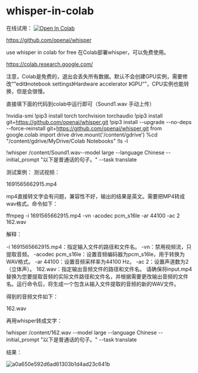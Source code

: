 # whisper-in-colab 

在线试用： 
[![Open In Colab](https://colab.research.google.com/assets/colab-badge.svg)](https://colab.research.google.com/drive/1RVK_qSCF2BCUWVH1KkOzxfztv_GNYr_Z?usp=sharing) 

https://github.com/openai/whisper

use whisper in colab for free
在Colab部署whisper，可以免费使用。

https://colab.research.google.com/

注意，Colab是免费的，退出会丢失所有数据。默认不会创建GPU实例，需要修改“”edit》notebook settings》Hardware accelerator 》GPU“”，CPU实例也能转换，但是会很慢。



直接填下面的代码到colab中运行即可（Sound1.wav 手动上传）

!nvidia-smi
!pip3 install torch torchvision torchaudio
!pip3 install git+https://github.com/openai/whisper.git
!pip3 install --upgrade --no-deps --force-reinstall git+https://github.com/openai/whisper.git
from google.colab import drive
drive.mount('/content/gdrive')
%cd "/content/gdrive/MyDrive/Colab Notebooks"
!ls -l

!whisper /content/Sound1.wav--model large --language Chinese --initial_prompt "以下是普通话的句子。" --task translate



测试案例：
测试视频：

1691565662915.mp4

mp4直接转文字会有问题，兼容性不好，输出的结果是英文。需要把MP4转成wav格式。命令如下：

ffmpeg -i 1691565662915.mp4  -vn -acodec pcm_s16le -ar 44100 -ac 2 162.wav

解释：

-i 1691565662915.mp4：指定输入文件的路径和文件名。
-vn：禁用视频流，只提取音频。
-acodec pcm_s16le：设置音频编码器为pcm_s16le，用于转换为WAV格式。
-ar 44100：设置音频采样率为44100 Hz。
-ac 2：设置声道数为2（立体声）。
162.wav：指定输出音频文件的路径和文件名。
请确保将input.mp4替换为您要提取音频的实际文件路径和文件名，并根据需要更改输出音频的文件名。运行命令后，将生成一个包含从输入文件提取的音频的新的WAV文件。

得到的音频文件如下：

162.wav

再用whisper转成文字：

!whisper /content/162.wav --model large --language Chinese --initial_prompt "以下是普通话的句子。" --task translate


结果：

![a0a650e592d6ad61303b1d4ad23c641b](https://github.com/chow-q/whisper-in-colab/assets/73530205/470e0d45-a2cd-40a2-8d6f-76043b760885)
